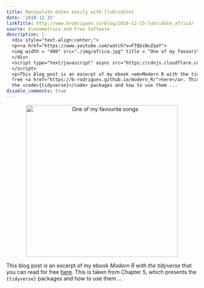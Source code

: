 ```yaml
---
title: Manipulate dates easily with {lubridate}
date: '2018-12-15'
linkTitle: http://www.brodrigues.co/blog/2018-12-15-lubridate_africa/
source: Econometrics and Free Software
description: |-
  <div style="text-align:center;">
  <p><a href="https://www.youtube.com/watch?v=FTQbiNvZqaY">
  <img width = "400" src="./img/africa.jpg" title = "One of my favourite songs"></a></p>
  </div>
  <script type="text/javascript" async src="https://cdnjs.cloudflare.com/ajax/libs/mathjax/2.7.5/MathJax.js?config=TeX-MML-AM_CHTML">
  </script>
  <p>This blog post is an excerpt of my ebook <em>Modern R with the tidyverse</em> that you can read for
  free <a href="https://b-rodrigues.github.io/modern_R/">here</a>. This is taken from Chapter 5, which presents
  the <code>{tidyverse}</code> packages and how to use them ...
disable_comments: true
---
```

<div style="text-align:center;">
<p><a href="https://www.youtube.com/watch?v=FTQbiNvZqaY">
<img width = "400" src="./img/africa.jpg" title = "One of my favourite songs"></a></p>
</div>
<script type="text/javascript" async src="https://cdnjs.cloudflare.com/ajax/libs/mathjax/2.7.5/MathJax.js?config=TeX-MML-AM_CHTML">
</script>
<p>This blog post is an excerpt of my ebook <em>Modern R with the tidyverse</em> that you can read for
free <a href="https://b-rodrigues.github.io/modern_R/">here</a>. This is taken from Chapter 5, which presents
the <code>{tidyverse}</code> packages and how to use them ...
